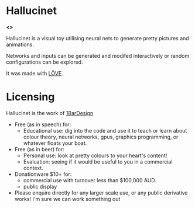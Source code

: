 # Hallucinet

**<<Currently under construction>>**

Hallucinet is a visual toy utilising neural nets to generate pretty pictures and animations.

Networks and inputs can be generated and modifed interactively or random configurations can be explored.

It was made with [LÖVE](https://love2d.org/).

# Licensing

Hallucinet is the work of [1BarDesign](http://1bardesign.com/)

- Free (as in speech) for:
	- Educational use: dig into the code and use it to teach or learn about colour theory, neural networks, gpus, graphics programming, or whatever floats your boat.
- Free (as in beer) for:
	- Personal use: look at pretty colours to your heart's content!
	- Evaluation: seeing if it would be useful to you in a commercial context.
- Donationware $10+ for:
	- commercial use with turnover less than $100,000 AUD.
	- public display
- Please enquire directly for any larger scale use, or any public derivative works! I'm sure we can work something out